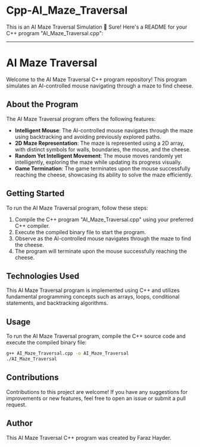 # Cpp-AI_Maze_Traversal
This is an AI Maze Traversal Simulation 🤖
Sure! Here's a README for your C++ program "AI_Maze_Traversal.cpp":

---

# AI Maze Traversal
Welcome to the AI Maze Traversal C++ program repository! This program simulates an AI-controlled mouse navigating through a maze to find cheese.

## About the Program
The AI Maze Traversal program offers the following features:
- **Intelligent Mouse**: The AI-controlled mouse navigates through the maze using backtracking and avoiding previously explored paths.
- **2D Maze Representation**: The maze is represented using a 2D array, with distinct symbols for walls, boundaries, the mouse, and the cheese.
- **Random Yet Intelligent Movement**: The mouse moves randomly yet intelligently, exploring the maze while updating its progress visually.
- **Game Termination**: The game terminates upon the mouse successfully reaching the cheese, showcasing its ability to solve the maze efficiently.

## Getting Started
To run the AI Maze Traversal program, follow these steps:
1. Compile the C++ program "AI_Maze_Traversal.cpp" using your preferred C++ compiler.
2. Execute the compiled binary file to start the program.
3. Observe as the AI-controlled mouse navigates through the maze to find the cheese.
4. The program will terminate upon the mouse successfully reaching the cheese.

## Technologies Used
This AI Maze Traversal program is implemented using C++ and utilizes fundamental programming concepts such as arrays, loops, conditional statements, and backtracking algorithms.

## Usage
To run the AI Maze Traversal program, compile the C++ source code and execute the compiled binary file:

```bash
g++ AI_Maze_Traversal.cpp -o AI_Maze_Traversal
./AI_Maze_Traversal
```

## Contributions
Contributions to this project are welcome! If you have any suggestions for improvements or new features, feel free to open an issue or submit a pull request.

## Author
This AI Maze Traversal C++ program was created by Faraz Hayder.
